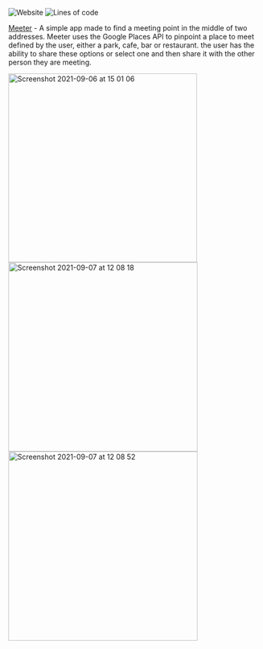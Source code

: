![Website](https://img.shields.io/website?down_color=red&down_message=offline&style=flat-square&up_color=green&up_message=online&url=https%3A%2F%2Fwww.meeter.me)   ![Lines of code](https://img.shields.io/tokei/lines/github/yoricktf/meeter?style=flat-square)

[Meeter](meeter.me) - A simple app made to find a meeting point in the middle of two addresses. Meeter uses the Google Places API to pinpoint a place to meet defined by the user, either a park, cafe, bar or restaurant. the user has the ability to share these options or select one and then share it with the other person they are meeting.

<img width="375" alt="Screenshot 2021-09-06 at 15 01 06" src="https://user-images.githubusercontent.com/26628713/132221446-84873827-302c-4000-a3e6-5c4b10b12867.png">

<img width="376" alt="Screenshot 2021-09-07 at 12 08 18" src="https://user-images.githubusercontent.com/26628713/132367496-ec6e0d3b-c75d-4dd0-9065-a5582bf40cec.png">

<img width="376" alt="Screenshot 2021-09-07 at 12 08 52" src="https://user-images.githubusercontent.com/26628713/132367544-1656a988-89a4-49aa-9b35-3e8c8cd6b22c.png">

